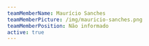 ```yaml
---
teamMemberName: Maurício Sanches
teamMemberPicture: /img/mauricio-sanches.png
teamMemberPosition: Não informado
active: true
---
```

